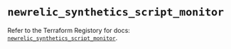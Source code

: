 # `newrelic_synthetics_script_monitor`

Refer to the Terraform Registory for docs: [`newrelic_synthetics_script_monitor`](https://registry.terraform.io/providers/newrelic/newrelic/3.25.2/docs/resources/synthetics_script_monitor).
